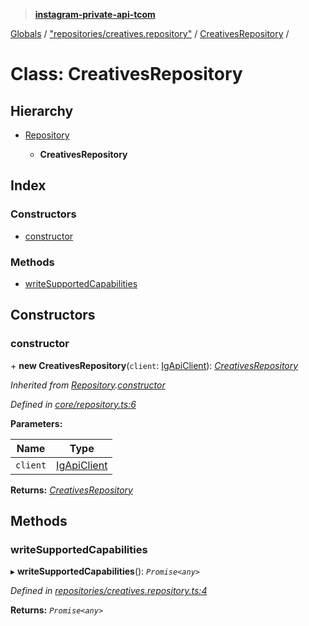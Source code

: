 > **[instagram-private-api-tcom](../README.md)**

[Globals](../README.md) / ["repositories/creatives.repository"](../modules/_repositories_creatives_repository_.md) / [CreativesRepository](_repositories_creatives_repository_.creativesrepository.md) /

# Class: CreativesRepository

## Hierarchy

* [Repository](_core_repository_.repository.md)

  * **CreativesRepository**

## Index

### Constructors

* [constructor](_repositories_creatives_repository_.creativesrepository.md#constructor)

### Methods

* [writeSupportedCapabilities](_repositories_creatives_repository_.creativesrepository.md#writesupportedcapabilities)

## Constructors

###  constructor

\+ **new CreativesRepository**(`client`: [IgApiClient](_core_client_.igapiclient.md)): *[CreativesRepository](_repositories_creatives_repository_.creativesrepository.md)*

*Inherited from [Repository](_core_repository_.repository.md).[constructor](_core_repository_.repository.md#constructor)*

*Defined in [core/repository.ts:6](https://github.com/cuonglnhust/instagram-private-api-tcom/blob/master/src/core/repository.ts#L6)*

**Parameters:**

Name | Type |
------ | ------ |
`client` | [IgApiClient](_core_client_.igapiclient.md) |

**Returns:** *[CreativesRepository](_repositories_creatives_repository_.creativesrepository.md)*

## Methods

###  writeSupportedCapabilities

▸ **writeSupportedCapabilities**(): *`Promise<any>`*

*Defined in [repositories/creatives.repository.ts:4](https://github.com/cuonglnhust/instagram-private-api-tcom/blob/3e16058/src/repositories/creatives.repository.ts#L4)*

**Returns:** *`Promise<any>`*